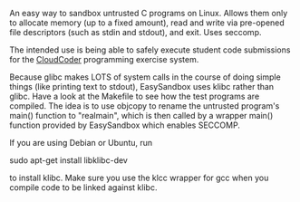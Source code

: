 An easy way to sandbox untrusted C programs on Linux.
Allows them only to allocate memory (up to a fixed amount),
read and write via pre-opened file descriptors (such as stdin
and stdout), and exit.  Uses seccomp.

The intended use is being able to safely execute student
code submissions for the [CloudCoder](http://cloudcoder.org)
programming exercise system.

Because glibc makes LOTS of system calls in the course of
doing simple things (like printing text to stdout),
EasySandbox uses klibc rather than glibc.  Have a look at
the Makefile to see how the test programs are compiled.
The idea is to use objcopy to rename the untrusted
program's main() function to "realmain", which is then
called by a wrapper main() function provided by EasySandbox
which enables SECCOMP.

If you are using Debian or Ubuntu, run

  sudo apt-get install libklibc-dev

to install klibc.  Make sure you use the klcc wrapper for
gcc when you compile code to be linked against klibc.
